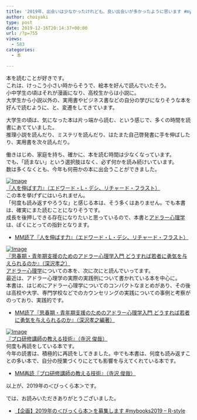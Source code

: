 ```yaml
---
title: '2019年、出会いは少なかったけれども、良い出会いが多かったように思います #mybooks2019'
author: choiyaki
type: post
date: 2019-12-16T20:14:37+00:00
url: /?p=755
views:
  - 583
categories:
  - 本

---
```

本を読むことが好きです。  
これは、けっこう小さい時からそうで、絵本を好んで読んでいたそう。  
小中学生の頃はそれが漫画になり、高校生からは小説に。  
大学生から小説以外の、実用書やビジネス書などの自分の学びになりそうな本を好んで読むように、と、変遷をしてきています。

大学生の頃は、気になった本は片っ端から読む、という感じで、多くの時間を読書にあてていました。  
推理小説を読んだり、ミステリを読んだり、はたまた自己啓発書に手を伸ばしたり、実用書を次々読んだり。

働きはじめ、家庭を持ち、確かに、本を読む時間は少なくなっています。  
でも、「読まない」という選択肢はなく、必ず何かを読み続けいています。  
数は多くなくとも、今年も何冊かの本に出会うことができました。

[![Image][1]][2]  
[『人を伸ばす力』（エドワード・L・デシ、リチャード・フラスト）][2]  
この本を挙げずにはいられません。  
「何度も読み返すやろうな」と感じる本は、そう多くはありません。でも本書は、確実にまた読むことになりそうです。  
成長を後押しできる存在になりたいと思っているので、本書と[アドラー心理学][3]は、ぼくにとっての指針となります。

  * [MM読了『人を伸ばす力』（エドワード・L・デシ、リチャード・フラスト）][4]

[![Image][5]][6]  
[『思春期・青年期支援のためのアドラー心理学入門 どうすれば若者に勇気を与えられるのか』（深沢孝之）][6]  
[アドラー心理学][3]についての本を、次に次にと読んでいってます。  
最近は、アドラー心理学の実際の実践例について書かれている本を中心に。  
本書は、はじめにアドラー心理学についてのコンパクトなまとめがあり、その後は高校や大学、専門学校などでのカウンセリングの実践についての事例と考察がのっており、実践的です。

  * <a href="https://scrapbox.io/choiyaki-hondana/MM%E8%AA%AD%E4%BA%86%E3%80%8E%E6%80%9D%E6%98%A5%E6%9C%9F%E3%83%BB%E9%9D%92%E5%B9%B4%E6%9C%9F%E6%94%AF%E6%8F%B4%E3%81%AE%E3%81%9F%E3%82%81%E3%81%AE%E3%82%A2%E3%83%89%E3%83%A9%E3%83%BC%E5%BF%83%E7%90%86%E5%AD%A6%E5%85%A5%E9%96%80_%E3%81%A9%E3%81%86%E3%81%99%E3%82%8C%E3%81%B0%E8%8B%A5%E8%80%85%E3%81%AB%E5%8B%87%E6%B0%97%E3%82%92%E4%B8%8E%E3%81%88%E3%82%89%E3%82%8C%E3%82%8B%E3%81%AE%E3%81%8B%E3%80%8F%EF%BC%88%E6%B7%B1%E6%B2%A2%E5%AD%9D%E4%B9%8B%E7%B7%A8%E8%91%97%EF%BC%89" draggable="false">MM読了『思春期・青年期支援のためのアドラー心理学入門 どうすれば若者に勇気を与えられるのか』（深沢孝之編著）</a>

<a href="http://www.amazon.co.jp/exec/obidos/ASIN/479931064X/choiyaki81-22/ref=nosim" draggable="false"><img src="https://i2.wp.com/images-fe.ssl-images-amazon.com/images/I/31%2Bfsiax9%2BL._SL160_.jpg?w=660&#038;ssl=1" alt="Image" draggable="false" data-recalc-dims="1" /></a>  
<a href="http://www.amazon.co.jp/exec/obidos/ASIN/479931064X/choiyaki81-22/ref=nosim" draggable="false">『プロ研修講師の教える技術』（寺沢 俊哉）</a>  
何度も再読をしている本です。  
今年の読書は、積極的に再読をしてきました。中でも本書は、何度も読み返すことの多い本で、自分の授業づくりにとても影響を与えてくれている本です。

  * <a href="https://scrapbox.io/choiyaki-hondana/MM%E5%86%8D%E8%AA%AD%E3%80%8E%E3%83%97%E3%83%AD%E7%A0%94%E4%BF%AE%E8%AC%9B%E5%B8%AB%E3%81%AE%E6%95%99%E3%81%88%E3%82%8B%E6%8A%80%E8%A1%93%E3%80%8F%EF%BC%88%E5%AF%BA%E6%B2%A2_%E4%BF%8A%E5%93%89%EF%BC%89" draggable="false">MM再読『プロ研修講師の教える技術』（寺沢 俊哉）</a>

以上が、2019年の＜びっくら本＞です。

では、お読みいただきありがとうございました。

  * [【企画】2019年の＜びっくら本＞を募集します #mybooks2019 – R-style][7]

 [1]: https://gyazo.com/296aa5c023bcb80a3d14ff132599b369/thumb/1000
 [2]: https://www.amazon.co.jp/gp/product/4788506793/ref=as_li_tl?ie=UTF8&camp=247&creative=1211&creativeASIN=4788506793&linkCode=as2&tag=choiyaki81-22&linkId=db8c70a130b858daf3daaaaa85332c58
 [3]: https://scrapbox.io/choiyaki-hondana/%E3%82%A2%E3%83%89%E3%83%A9%E3%83%BC%E5%BF%83%E7%90%86%E5%AD%A6
 [4]: https://scrapbox.io/choiyaki-hondana/MM%E8%AA%AD%E4%BA%86%E3%80%8E%E4%BA%BA%E3%82%92%E4%BC%B8%E3%81%B0%E3%81%99%E5%8A%9B%E3%80%8F%EF%BC%88%E3%82%A8%E3%83%89%E3%83%AF%E3%83%BC%E3%83%89%E3%83%BBL%E3%83%BB%E3%83%87%E3%82%B7%E3%80%81%E3%83%AA%E3%83%81%E3%83%A3%E3%83%BC%E3%83%89%E3%83%BB%E3%83%95%E3%83%A9%E3%82%B9%E3%83%88%EF%BC%89
 [5]: https://gyazo.com/b7febc595a719fdf35737da4e1153c7b/thumb/1000
 [6]: https://amzn.to/2QvwnZv
 [7]: https://rashita.net/blog/?p=29782